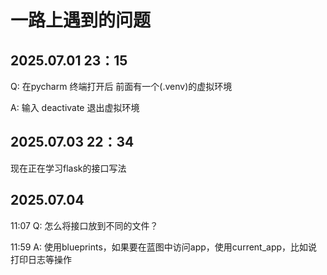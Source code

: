 # 一路上遇到的问题

## 2025.07.01 23：15
Q: 在pycharm 终端打开后 前面有一个(.venv)的虚拟环境

A: 输入 deactivate 退出虚拟环境


## 2025.07.03 22：34
现在正在学习flask的接口写法


## 2025.07.04 
11:07 Q: 怎么将接口放到不同的文件？

11:59 A: 使用blueprints，如果要在蓝图中访问app，使用current_app，比如说打印日志等操作